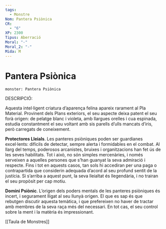 ```yaml
---
tags:
  - Monstre
Nom: Pantera Psiònica
CR:
  - "6"
XP: 2300
Tipus: Aberració
Moral: "-"
Moral_2: "-"
Mida: M
---
```

# Pantera Psiònica

```statblock
monster: Pantera Psiònica
```

DESCRIPCIÓ:
 
Aquesta intel·ligent criatura d’aparença felina apareix rarament al Pla Material. Provinent dels Plans exteriors, el seu aspecte deixa patent el seu forà origen: de pelatge blanc i violeta, amb llargues orelles i cua espinada, estudia constantment el seu voltant amb sis parells d’ulls mancats d’iris, però carregats de coneixement.

**Protectores Lleials**. Les panteres psiòniques poden ser guardianes excel·lents: difícils de detectar, sempre alerta i formidables en el combat. Al llarg del temps, poderosos arcanistes, bruixes i organitzacions han fet ús de les seves habilitats. Tot i això, no són simples mercenàries, i només serveixen a aquelles persones que s’han guanyat la seva admiració i respecte. Fins i tot en aquests casos, tan sols hi accediran per una paga o contrapartida que considerin adequada d’acord al seu profund sentit de la justícia. Si s’arriba a aquest punt, la seva lleialtat és llegendària, i no trairan el seu propòsit per cap motiu.

**Domini Psiònic**. L’origen dels poders mentals de les panteres psiòniques és incert, i segurament lligat al seu llunyà origen. El que es sap és que rebutgen discutir aquesta temàtica, i que prefereixen no haver de tractar amb membres de la seva raça més del necessari. En tot cas, el seu control sobre la ment i la matèria és impressionant.

[[Taula de Monstres]]



